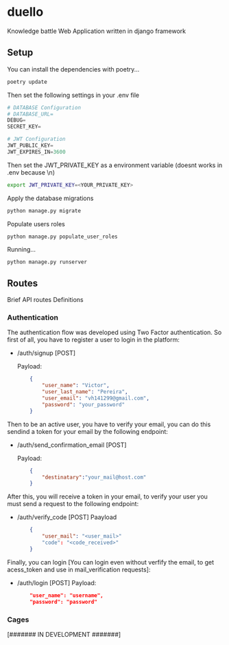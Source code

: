 # duello

Knowledge battle Web Application written in django framework


## Setup

You can install the dependencies with poetry...
```bash
poetry update
```
Then set the following settings in your .env file
```py
# DATABASE Configuration
# DATABASE_URL=
DEBUG=
SECRET_KEY=

# JWT Configuration
JWT_PUBLIC_KEY=
JWT_EXPIRES_IN=3600
```

Then set the JWT_PRIVATE_KEY as a environment variable (doesnt works in .env because \n)
```bash
export JWT_PRIVATE_KEY=<YOUR_PRIVATE_KEY>
```

Apply the database migrations

```bash
python manage.py migrate
```

Populate users roles

```bash
python manage.py populate_user_roles
```

Running...

```
python manage.py runserver
```

## Routes

Brief API routes Definitions

### Authentication
The authentication flow was developed using Two Factor authentication. So first of all, you have to register a 
user to login in the platform:

 - /auth/signup [POST]

    Payload: 
    ```json
        {
            "user_name": "Victor",
            "user_last_name": "Pereira",
            "user_email": "vh141299@gmail.com",
            "password": "your_password"
        }
    ```

Then to be an active user, you have to verify your email, you can do this sendind a token for your email by the following endpoint:

- /auth/send_confirmation_email [POST]

    Payload:
    ```json
        {
            "destinatary":"your_mail@host.com"
        }
    ```

After this, you will receive a token in your email, to verify your user you must send a request to the following endpoint: 

- /auth/verify_code [POST]
    Paayload
    ```json
        {
            "user_mail": "<user_mail>"
            "code": "<code_received>"
        }
    ```

Finally, you can login [You can login even without verfify the email, to get acess_token and use in mail_verification requests]:

- /auth/login [POST]
    Payload: 
    ```json
        "user_name": "username",
        "password": "password"
    ```


### Cages

[####### IN DEVELOPMENT #######]